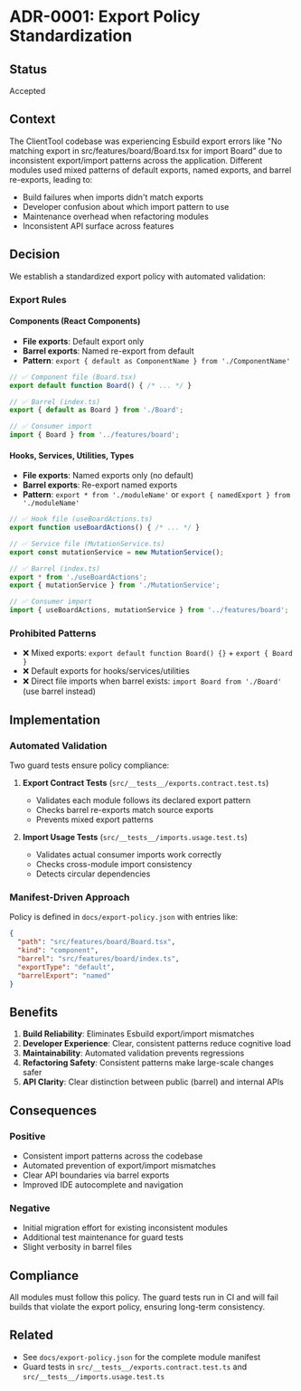 # ADR-0001: Export Policy Standardization

## Status
Accepted

## Context
The ClientTool codebase was experiencing Esbuild export errors like "No matching export in src/features/board/Board.tsx for import Board" due to inconsistent export/import patterns across the application. Different modules used mixed patterns of default exports, named exports, and barrel re-exports, leading to:

- Build failures when imports didn't match exports
- Developer confusion about which import pattern to use
- Maintenance overhead when refactoring modules
- Inconsistent API surface across features

## Decision
We establish a standardized export policy with automated validation:

### Export Rules

#### Components (React Components)
- **File exports**: Default export only
- **Barrel exports**: Named re-export from default
- **Pattern**: `export { default as ComponentName } from './ComponentName'`

```typescript
// ✅ Component file (Board.tsx)
export default function Board() { /* ... */ }

// ✅ Barrel (index.ts)
export { default as Board } from './Board';

// ✅ Consumer import
import { Board } from '../features/board';
```

#### Hooks, Services, Utilities, Types
- **File exports**: Named exports only (no default)
- **Barrel exports**: Re-export named exports
- **Pattern**: `export * from './moduleName'` or `export { namedExport } from './moduleName'`

```typescript
// ✅ Hook file (useBoardActions.ts)
export function useBoardActions() { /* ... */ }

// ✅ Service file (MutationService.ts)
export const mutationService = new MutationService();

// ✅ Barrel (index.ts)
export * from './useBoardActions';
export { mutationService } from './MutationService';

// ✅ Consumer import
import { useBoardActions, mutationService } from '../features/board';
```

### Prohibited Patterns
- ❌ Mixed exports: `export default function Board() {}` + `export { Board }`
- ❌ Default exports for hooks/services/utilities
- ❌ Direct file imports when barrel exists: `import Board from './Board'` (use barrel instead)

## Implementation

### Automated Validation
Two guard tests ensure policy compliance:

1. **Export Contract Tests** (`src/__tests__/exports.contract.test.ts`)
   - Validates each module follows its declared export pattern
   - Checks barrel re-exports match source exports
   - Prevents mixed export patterns

2. **Import Usage Tests** (`src/__tests__/imports.usage.test.ts`)
   - Validates actual consumer imports work correctly
   - Checks cross-module import consistency
   - Detects circular dependencies

### Manifest-Driven Approach
Policy is defined in `docs/export-policy.json` with entries like:
```json
{
  "path": "src/features/board/Board.tsx",
  "kind": "component", 
  "barrel": "src/features/board/index.ts",
  "exportType": "default",
  "barrelExport": "named"
}
```

## Benefits

1. **Build Reliability**: Eliminates Esbuild export/import mismatches
2. **Developer Experience**: Clear, consistent patterns reduce cognitive load
3. **Maintainability**: Automated validation prevents regressions
4. **Refactoring Safety**: Consistent patterns make large-scale changes safer
5. **API Clarity**: Clear distinction between public (barrel) and internal APIs

## Consequences

### Positive
- Consistent import patterns across the codebase
- Automated prevention of export/import mismatches
- Clear API boundaries via barrel exports
- Improved IDE autocomplete and navigation

### Negative
- Initial migration effort for existing inconsistent modules
- Additional test maintenance for guard tests
- Slight verbosity in barrel files

## Compliance
All modules must follow this policy. The guard tests run in CI and will fail builds that violate the export policy, ensuring long-term consistency.

## Related
- See `docs/export-policy.json` for the complete module manifest
- Guard tests in `src/__tests__/exports.contract.test.ts` and `src/__tests__/imports.usage.test.ts`